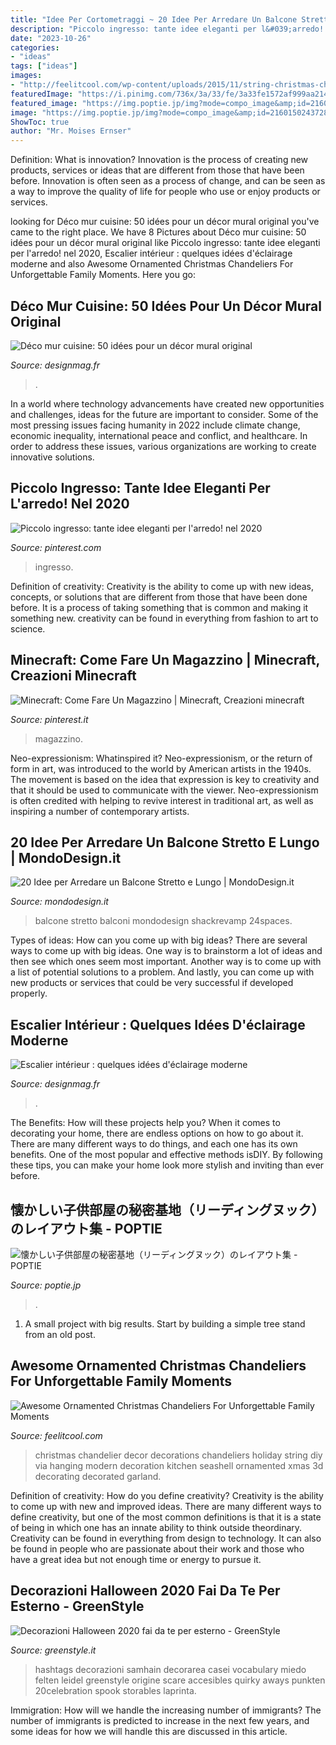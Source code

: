 ```yaml
---
title: "Idee Per Cortometraggi ~ 20 Idee Per Arredare Un Balcone Stretto E Lungo"
description: "Piccolo ingresso: tante idee eleganti per l&#039;arredo! nel 2020"
date: "2023-10-26"
categories:
- "ideas"
tags: ["ideas"]
images:
- "http://feelitcool.com/wp-content/uploads/2015/11/string-christmas-chandelier-decor.jpg"
featuredImage: "https://i.pinimg.com/736x/3a/33/fe/3a33fe1572af999aa214177ec83833fd.jpg"
featured_image: "https://img.poptie.jp/img?mode=compo_image&amp;id=216015024372873&amp;size=s&amp;imgnum=22569"
image: "https://img.poptie.jp/img?mode=compo_image&amp;id=216015024372873&amp;size=s&amp;imgnum=22569"
ShowToc: true
author: "Mr. Moises Ernser"
---
```



Definition: What is innovation?
Innovation is the process of creating new products, services or ideas that are different from those that have been before. Innovation is often seen as a process of change, and can be seen as a way to improve the quality of life for people who use or enjoy products or services.

	

		
looking for Déco mur cuisine: 50 idées pour un décor mural original you've came to the right place. We have 8 Pictures about Déco mur cuisine: 50 idées pour un décor mural original like Piccolo ingresso: tante idee eleganti per l&#039;arredo! nel 2020, Escalier intérieur : quelques idées d&#039;éclairage moderne and also Awesome Ornamented Christmas Chandeliers For Unforgettable Family Moments. Here you go:
		
    
## Déco Mur Cuisine: 50 Idées Pour Un Décor Mural Original

<img loading=lazy src="https://designmag.fr/wp-content/uploads/2015/07/decoration-murale-cuisine-idee.jpg" onerror="this.onerror=null;this.src='https://tse4.mm.bing.net/th?id=OIP.-6pJ3LtqCZTZiBOTXJeYsAHaLF&amp;pid=15.1';" alt="Déco mur cuisine: 50 idées pour un décor mural original">

_Source: designmag.fr_

>. 

	

In a world where technology advancements have created new opportunities and challenges, ideas for the future are important to consider. Some of the most pressing issues facing humanity in 2022 include climate change, economic inequality, international peace and conflict, and healthcare. In order to address these issues, various organizations are working to create innovative solutions.

    
## Piccolo Ingresso: Tante Idee Eleganti Per L&#039;arredo! Nel 2020

<img loading=lazy src="https://i.pinimg.com/736x/3a/33/fe/3a33fe1572af999aa214177ec83833fd.jpg" onerror="this.onerror=null;this.src='https://tse3.mm.bing.net/th?id=OIP.l1LLrNfOIe0LNMAvRaABNwHaJ3&amp;pid=15.1';" alt="Piccolo ingresso: tante idee eleganti per l&#039;arredo! nel 2020">

_Source: pinterest.com_

>ingresso. 

	

Definition of creativity:
Creativity is the ability to come up with new ideas, concepts, or solutions that are different from those that have been done before. It is a process of taking something that is common and making it something new. creativity can be found in everything from fashion to art to science.

    
## Minecraft: Come Fare Un Magazzino | Minecraft, Creazioni Minecraft

<img loading=lazy src="https://i.pinimg.com/736x/48/ce/29/48ce29717d0b02c371e71e3309c5b05e.jpg" onerror="this.onerror=null;this.src='https://tse1.mm.bing.net/th?id=OIP.8DXYzaczor69LfEgYlsASgHaEK&amp;pid=15.1';" alt="Minecraft: Come Fare Un Magazzino | Minecraft, Creazioni minecraft">

_Source: pinterest.it_

>magazzino. 

	

Neo-expressionism: Whatinspired it?
Neo-expressionism, or the return of form in art, was introduced to the world by American artists in the 1940s. The movement is based on the idea that expression is key to creativity and that it should be used to communicate with the viewer. Neo-expressionism is often credited with helping to revive interest in traditional art, as well as inspiring a number of contemporary artists.

    
## 20 Idee Per Arredare Un Balcone Stretto E Lungo | MondoDesign.it

<img loading=lazy src="https://mondodesign.it/wp-content/uploads/2019/03/Balcone-Stretto-Lungo-14.jpg" onerror="this.onerror=null;this.src='https://tse4.mm.bing.net/th?id=OIP.TRtQvuhnB2SptHKbatGs2wHaJ4&amp;pid=15.1';" alt="20 Idee per Arredare un Balcone Stretto e Lungo | MondoDesign.it">

_Source: mondodesign.it_

>balcone stretto balconi mondodesign shackrevamp 24spaces. 

	

Types of ideas: How can you come up with big ideas?
There are several ways to come up with big ideas. One way is to brainstorm a lot of ideas and then see which ones seem most important. Another way is to come up with a list of potential solutions to a problem. And lastly, you can come up with new products or services that could be very successful if developed properly.

    
## Escalier Intérieur : Quelques Idées D&#039;éclairage Moderne

<img loading=lazy src="https://designmag.fr/wp-content/uploads/2015/09/eclairage-bande-escalier.jpg" onerror="this.onerror=null;this.src='https://tse4.mm.bing.net/th?id=OIP.pF_nMnuQ4P2n8XmOAhzgYQHaJ3&amp;pid=15.1';" alt="Escalier intérieur : quelques idées d&#039;éclairage moderne">

_Source: designmag.fr_

>. 

	

The Benefits: How will these projects help you?
When it comes to decorating your home, there are endless options on how to go about it. There are many different ways to do things, and each one has its own benefits. One of the most popular and effective methods isDIY. By following these tips, you can make your home look more stylish and inviting than ever before.

    
## 懐かしい子供部屋の秘密基地（リーディングヌック）のレイアウト集 - POPTIE

<img loading=lazy src="https://img.poptie.jp/img?mode=compo_image&amp;id=216015024372873&amp;size=s&amp;imgnum=22569" onerror="this.onerror=null;this.src='https://tse3.mm.bing.net/th?id=OIP.5VDV4srBBXKMYG3fjbqXUgAAAA&amp;pid=15.1';" alt="懐かしい子供部屋の秘密基地（リーディングヌック）のレイアウト集 - POPTIE">

_Source: poptie.jp_

>. 

	

1. A small project with big results. Start by building a simple tree stand from an old post.

    
## Awesome Ornamented Christmas Chandeliers For Unforgettable Family Moments

<img loading=lazy src="http://feelitcool.com/wp-content/uploads/2015/11/string-christmas-chandelier-decor.jpg" onerror="this.onerror=null;this.src='https://tse2.mm.bing.net/th?id=OIP.Y7gWUidRT5zvw7szS-1ZPgHaJ4&amp;pid=15.1';" alt="Awesome Ornamented Christmas Chandeliers For Unforgettable Family Moments">

_Source: feelitcool.com_

>christmas chandelier decor decorations chandeliers holiday string diy via hanging modern decoration kitchen seashell ornamented xmas 3d decorating decorated garland. 

	

Definition of creativity: How do you define creativity?
Creativity is the ability to come up with new and improved ideas. There are many different ways to define creativity, but one of the most common definitions is that it is a state of being in which one has an innate ability to think outside theordinary. Creativity can be found in everything from design to technology. It can also be found in people who are passionate about their work and those who have a great idea but not enough time or energy to pursue it.

    
## Decorazioni Halloween 2020 Fai Da Te Per Esterno - GreenStyle

<img loading=lazy src="https://static.greenstyle.it/app/uploads/2020/10/halloween-esterno.jpg" onerror="this.onerror=null;this.src='https://tse3.mm.bing.net/th?id=OIP.uKVafpNUcgOOJDzCaqpS7AHaD4&amp;pid=15.1';" alt="Decorazioni Halloween 2020 fai da te per esterno - GreenStyle">

_Source: greenstyle.it_

>hashtags decorazioni samhain decorarea casei vocabulary miedo felten leidel greenstyle origine scare accesibles quirky aways punkten 20celebration spook storables laprinta. 

	

Immigration: How will we handle the increasing number of immigrants?
The number of immigrants is predicted to increase in the next few years, and some ideas for how we will handle this are discussed in this article.

